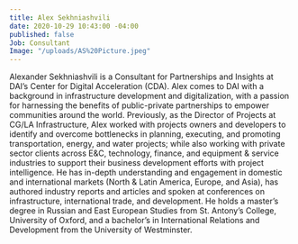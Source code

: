 ```yaml
---
title: Alex Sekhniashvili
date: 2020-10-29 10:43:00 -04:00
published: false
Job: Consultant
Image: "/uploads/AS%20Picture.jpeg"
---
```


Alexander Sekhniashvili is a Consultant for Partnerships and Insights at DAI’s Center for Digital Acceleration (CDA). Alex comes to DAI with a background in infrastructure development and digitalization, with a passion for harnessing the benefits of public-private partnerships to empower communities around the world. Previously, as the Director of Projects at CG/LA Infrastructure, Alex worked with projects owners and developers to identify and overcome bottlenecks in planning, executing, and promoting transportation, energy, and water projects; while also working with private sector clients across E&C, technology, finance, and equipment & service industries to support their business development efforts with project intelligence. He has in-depth understanding and engagement in domestic and international markets (North & Latin America, Europe, and Asia), has authored industry reports and articles and spoken at conferences on infrastructure, international trade, and development. He holds a master’s degree in Russian and East European Studies from St. Antony’s College, University of Oxford, and a bachelor’s in International Relations and Development from the University of Westminster. 